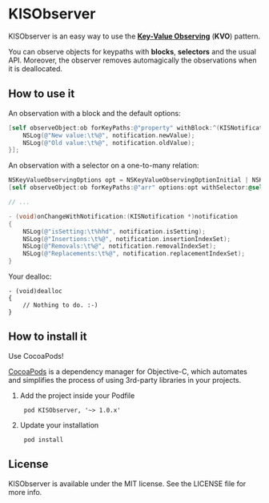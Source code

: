 # KISObserver

KISObserver is an easy way to use the [**Key-Value Observing**](https://developer.apple.com/library/mac/documentation/cocoa/conceptual/KeyValueObserving/KeyValueObserving.html) (**KVO**) pattern.

You can observe objects for keypaths with **blocks**, **selectors** and the usual API.
Moreover, the observer removes automagically the observations when it is deallocated.

## How to use it

An observation with a block and the default options:
```objective-c
[self observeObject:ob forKeyPaths:@"property" withBlock:^(KISNotification *notification) {
	NSLog(@"New value:\t%@", notification.newValue);
	NSLog(@"Old value:\t%@", notification.oldValue);
}];
```

An observation with a selector on a one-to-many relation:
```objective-c
NSKeyValueObservingOptions opt = NSKeyValueObservingOptionInitial | NSKeyValueObservingOptionNew | NSKeyValueObservingOptionOld;
[self observeObject:ob forKeyPaths:@"arr" options:opt withSelector:@selector(onChangeWithNotification:)];

// ...

- (void)onChangeWithNotification:(KISNotification *)notification
{
	NSLog(@"isSetting:\t%hhd", notification.isSetting);
	NSLog(@"Insertions:\t%@", notification.insertionIndexSet);
	NSLog(@"Removals:\t%@", notification.removalIndexSet);
	NSLog(@"Replacements:\t%@", notification.replacementIndexSet);
}
```

Your dealloc:
```
- (void)dealloc
{
	// Nothing to do. :-)
}
```

## How to install it

Use CocoaPods!

[CocoaPods](http://cocoapods.org) is a dependency manager for Objective-C, which
automates and simplifies the process of using 3rd-party libraries in your projects.

1. Add the project inside your Podfile

        pod KISObserver, '~> 1.0.x'
    
2. Update your installation
        
        pod install


## License

KISObserver is available under the MIT license. See the LICENSE file for more info.
